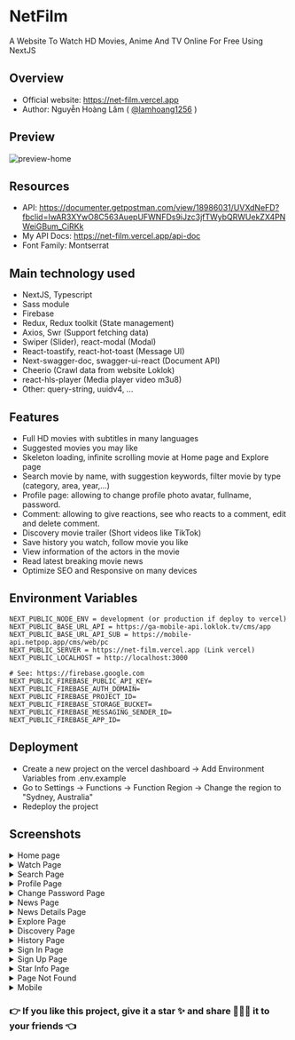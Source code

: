 # NetFilm
A Website To Watch HD Movies, Anime And TV Online For Free Using NextJS

## Overview

 - Official website: https://net-film.vercel.app
-  Author: Nguyễn Hoàng Lâm ( [@lamhoang1256](https://github.com/lamhoang1256) )

## Preview

![preview-home](https://user-images.githubusercontent.com/61537853/204072011-651a0c31-77d8-4315-ba98-4aeaba86c405.png)

## Resources

- API: https://documenter.getpostman.com/view/18986031/UVXdNeFD?fbclid=IwAR3XYwO8C563AuepUFWNFDs9iJzc3jfTWybQRWUekZX4PNWeiGBum_CiRKk
- My API Docs: https://net-film.vercel.app/api-doc
- Font Family: Montserrat

## Main technology used

- NextJS, Typescript
- Sass module
- Firebase
- Redux, Redux toolkit (State management)
- Axios, Swr (Support fetching data)
- Swiper (Slider), react-modal (Modal)
- React-toastify, react-hot-toast (Message UI)
- Next-swagger-doc, swagger-ui-react (Document API)
- Cheerio (Crawl data from website Loklok)
- react-hls-player (Media player video m3u8)
- Other: query-string, uuidv4, ...

## Features

- Full HD movies with subtitles in many languages
- Suggested movies you may like
- Skeleton loading, infinite scrolling movie at Home page and Explore page
- Search movie by name, with suggestion keywords, filter movie by type (category, area, year,...)
- Profile page: allowing to change profile photo avatar, fullname, password.
- Comment: allowing to give reactions, see who reacts to a comment, edit and delete comment.
- Discovery movie trailer (Short videos like TikTok)
- Save history you watch, follow movie you like
- View information of the actors in the movie
- Read latest breaking movie news
- Optimize SEO and Responsive on many devices

## Environment Variables

```
NEXT_PUBLIC_NODE_ENV = development (or production if deploy to vercel)
NEXT_PUBLIC_BASE_URL_API = https://ga-mobile-api.loklok.tv/cms/app
NEXT_PUBLIC_BASE_URL_API_SUB = https://mobile-api.netpop.app/cms/web/pc
NEXT_PUBLIC_SERVER = https://net-film.vercel.app (Link vercel)
NEXT_PUBLIC_LOCALHOST = http://localhost:3000

# See: https://firebase.google.com
NEXT_PUBLIC_FIREBASE_PUBLIC_API_KEY= 
NEXT_PUBLIC_FIREBASE_AUTH_DOMAIN= 
NEXT_PUBLIC_FIREBASE_PROJECT_ID= 
NEXT_PUBLIC_FIREBASE_STORAGE_BUCKET= 
NEXT_PUBLIC_FIREBASE_MESSAGING_SENDER_ID= 
NEXT_PUBLIC_FIREBASE_APP_ID= 
```

## Deployment

- Create a new project on the vercel dashboard -> Add Environment Variables from .env.example
- Go to Settings -> Functions  -> Function Region -> Change the region to "Sydney, Australia"
- Redeploy the project

## Screenshots

<details>
 <summary>Home page</summary>
 <p>

 </p>![home](https://user-images.githubusercontent.com/61537853/204232492-0ac367a2-26bd-4f56-8805-c9e0e126edb8.png)

</details>

<details>
 <summary>Watch Page</summary>
 <p>
  
![watch](https://user-images.githubusercontent.com/61537853/204232614-e0a41e92-5c6d-47c7-b938-bad7c27b85a2.png)

</details>

<details>
 <summary>Search Page</summary>
 <p>

![search](https://user-images.githubusercontent.com/61537853/204232669-eb1369f1-f821-4701-9258-05589e2dc47e.png)
</details>

<details>
 <summary>Profile Page</summary>
 <p>
  
![profile](https://user-images.githubusercontent.com/61537853/204232724-e76baba7-34eb-47bf-bc83-ffa0325c00ff.png)

</details>

<details>
 <summary>Change Password Page</summary>
 <p>

![password](https://user-images.githubusercontent.com/61537853/204232781-76303444-2769-414e-b8cc-22277e68aa48.png)

</details>

<details>
 <summary>News Page</summary>
 <p>
  
![news](https://user-images.githubusercontent.com/61537853/204232812-5f6fe634-2835-4226-ba02-bd934f03f30a.png)
  
</details>

<details>
 <summary>News Details Page</summary>
 <p>

![news-details](https://user-images.githubusercontent.com/61537853/204232877-cb698a79-1ed9-410a-9381-a74e922473f6.png)

</details>

<details>
 <summary>Explore Page</summary>
 <p>

![explore](https://user-images.githubusercontent.com/61537853/204232929-7e0b4547-dc03-480a-9224-dd4c5acc13a0.png)
  
</details>


<details>
 <summary>Discovery Page</summary>
 <p>

  ![discovery](https://user-images.githubusercontent.com/61537853/204233019-5b1114a3-174d-43fb-a263-ae571e118e42.png)

</details>


<details>
 <summary>History Page</summary>
 <p>

![history](https://user-images.githubusercontent.com/61537853/204233059-0601154e-2591-4f55-b9a5-bc5a892fb251.png)

</details>

<details>
 <summary>Sign In Page</summary>
 <p>

![sign-in](https://user-images.githubusercontent.com/61537853/204233151-a5b04107-37ff-47fb-a2f7-6307449875eb.png)

</details>

<details>
 <summary>Sign Up Page</summary>
 <p>

![sign-up](https://user-images.githubusercontent.com/61537853/204233224-0e3f827e-f149-4d76-be1c-1dd6bcb6dae1.png)

</details>

<details>
 <summary>Star Info Page</summary>
 <p>

![star](https://user-images.githubusercontent.com/61537853/204233253-c88384ee-265f-4111-b365-a65000a25673.png)

</details>

<details>
 <summary>Page Not Found</summary>
 <p>

![404](https://user-images.githubusercontent.com/61537853/204233336-52b20cca-603d-47da-b419-606599332ce6.png)

</details>

<details>
 <summary>Mobile</summary>
 <p>

  ![mobile](https://user-images.githubusercontent.com/61537853/204233446-ddb1164d-c8b0-4c3c-a49e-3b967a6ccf8b.jpg)

</details>

### 👉 If you like this project, give it a star ✨ and share 👨🏻‍💻 it to your friends 👈
